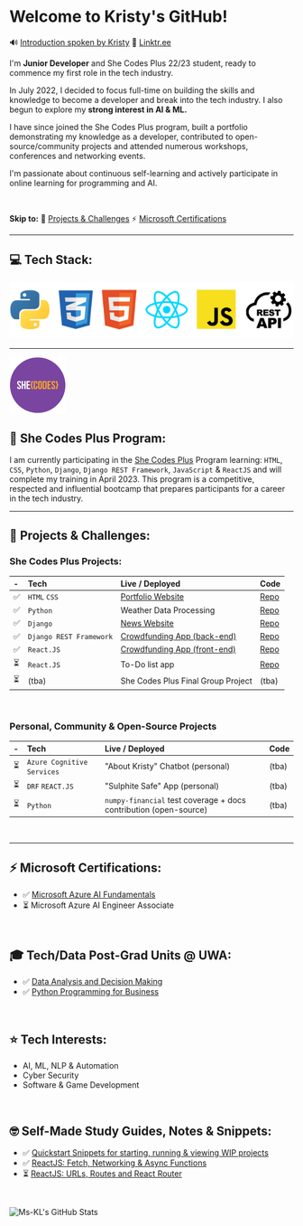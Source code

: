 # Welcome to Kristy's GitHub!

🔊 [Introduction spoken by Kristy](https://www.dropbox.com/s/4wc3jeblu89qspr/intro_to_kristy_126sec.mp3?dl=0) 🔗 [Linktr.ee](https://linktr.ee/kristyleigh)

I'm <b>Junior Developer</b> and She Codes Plus 22/23 student, ready to commence my first role in the tech industry.

<p>In July 2022, I decided to focus full-time on building the skills and knowledge to become a developer and break into the tech industry. I also begun to explore my <b>strong interest in AI & ML. </b></p>
<p>I have since joined the She Codes Plus program, built a portfolio demonstrating my knowledge as a developer, contributed to open-source/community projects and attended numerous workshops, conferences and networking events.</p> 
<p>I'm passionate about continuous self-learning and actively participate in online learning for programming and AI.</p>
<br>

**Skip to:** 🚀 [Projects & Challenges](#-projects--challenges) ⚡ [Microsoft Certifications](#-microsoft-certifications)

---

## 💻 Tech Stack:

<img src="images/stack.png" />

---

<img src="images/shecodes-icon.png" width="100px" height="100px" />

## 🧁 She Codes Plus Program:

I am currently participating in the [She Codes Plus](https://shecodes.com.au/program/plus/) Program learning: `HTML`, `CSS`, `Python`, `Django`, `Django REST Framework`, `JavaScript` & `ReactJS` and will complete my training in April 2023. This program is a competitive, respected and influential bootcamp that prepares participants for a career in the tech industry.

---

## 🚀 Projects & Challenges:

### She Codes Plus Projects:

| -   | Tech                    | Live / Deployed                                                               | Code                                                                      |
| :-- | :---------------------- | :---------------------------------------------------------------------------- | :------------------------------------------------------------------------ |
| ✅  | `HTML` `CSS`            | [Portfolio Website](https://ms-kl.github.io/)                                 | [Repo](https://github.com/Ms-KL/Ms-KL.github.io)                          |
| ✅  | `Python`                | Weather Data Processing                                                       | [Repo](https://github.com/Ms-KL/she-codes-python-weather-project-Ms-KL)   |
| ✅  | `Django`                | [News Website](https://www.loom.com/share/fa6a7813a17f41b69c7a54d8ddf87a7a)   | [Repo](https://github.com/Ms-KL/she-codes-django-news-project-Ms-KL)      |
| ✅  | `Django REST Framework` | [Crowdfunding App (back-end)](https://icy-dew-540.fly.dev/)                   | [Repo](https://github.com/Ms-KL/she-codes-crowdfunding-api-project-Ms-KL) |
| ✅  | `React.JS`              | [Crowdfunding App (front-end)](https://prismatic-phoenix-20010b.netlify.app/) | [Repo](https://github.com/Ms-KL/crowdfunding)                             |
| ⏳  | `React.JS`              | To-Do list app                                                                | [Repo](https://github.com/Ms-KL/todo-list)                                |
| ⏳  | (tba)                   | She Codes Plus Final Group Project                                            | (tba)                                                                     |

<br>

### Personal, Community & Open-Source Projects

| -   | Tech                       | Live / Deployed                                                   | Code  |
| :-- | :------------------------- | :---------------------------------------------------------------- | :---- |
| ⏳  | `Azure Cognitive Services` | "About Kristy" Chatbot (personal)                                 | (tba) |
| ⏳  | `DRF` `REACT.JS`           | "Sulphite Safe" App (personal)                                    | (tba) |
| ⏳  | `Python`                   | `numpy-financial` test coverage + docs contribution (open-source) | (tba) |

<br>

---

## ⚡ Microsoft Certifications:

- ✅ [Microsoft
  Azure AI Fundamentals](https://www.credly.com/badges/cf1a19d2-5f6e-49d2-9524-5eb88053f091/public_url)
- ⏳ Microsoft Azure AI Engineer Associate

<br>

## 🎓 Tech/Data Post-Grad Units @ UWA:

- ✅ [Data Analysis and Decision Making](https://handbooks.uwa.edu.au/unitdetails?code=MGMT5504)
- ✅ [Python Programming for Business](https://handbooks.uwa.edu.au/unitdetails?code=BUSN5101)

<br>

## ⭐ Tech Interests:

- AI, ML, NLP & Automation
- Cyber Security
- Software & Game Development

<br>

## 🤓 Self-Made Study Guides, Notes & Snippets:

- ✅ [Quickstart Snippets for starting, running & viewing WIP projects](https://gist.github.com/Ms-KL/7e5954905e26f5dfcc8fea99031a37a9)
- ✅ [ReactJS: Fetch, Networking & Async Functions](https://gist.github.com/Ms-KL/d5fa3d72ee0f4ba0a28e8e5d93ba12d8)
- ⏳ [ReactJS: URLs, Routes and React Router](https://gist.github.com/Ms-KL/a0d0c614aceed82e486b298a8fc8b373)

<br>

<!-- https://dev.to/anuraghazra/dynamically-generated-github-stats-for-your-profile-readme-o4g -->

![Ms-KL's GitHub Stats](https://github-readme-stats.vercel.app/api?username=Ms-KL)

<!-- ![Top Languages](https://github-readme-stats.vercel.app/api/top-langs/?username=Ms-KL) -->
